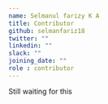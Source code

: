 ```yaml
---
name: Selmanul farizy K A
title: Contributor
github: selmanfariz18
twitter: ""
linkedin: ""
slack: ""
joining_date: ""
role : contributor
---
```


Still waiting for this
